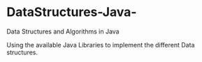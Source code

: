 # DataStructures-Java-
Data Structures and Algorithms in Java

Using the available Java Libraries to implement the different Data structures.

